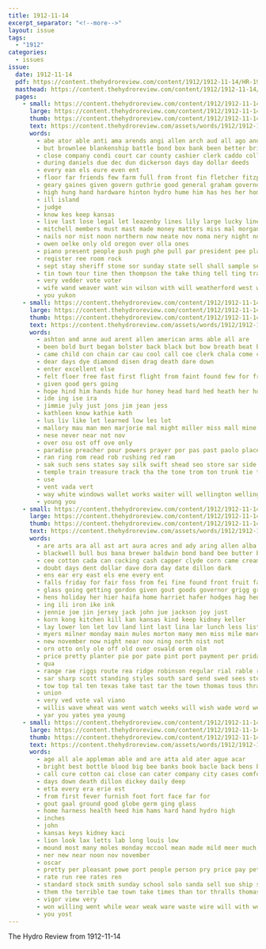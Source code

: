 ```yaml
---
title: 1912-11-14
excerpt_separator: "<!--more-->"
layout: issue
tags:
  - "1912"
categories:
  - issues
issue:
  date: 1912-11-14
  pdf: https://content.thehydroreview.com/content/1912/1912-11-14/HR-1912-11-14.pdf
  masthead: https://content.thehydroreview.com/content/1912/1912-11-14/masthead/HR-1912-11-14.jpg
  pages:
    - small: https://content.thehydroreview.com/content/1912/1912-11-14/small/HR-1912-11-14-01.jpg
      large: https://content.thehydroreview.com/content/1912/1912-11-14/large/HR-1912-11-14-01.jpg
      thumb: https://content.thehydroreview.com/content/1912/1912-11-14/thumbnails/HR-1912-11-14-01.jpg
      text: https://content.thehydroreview.com/assets/words/1912/1912-11-14/HR-1912-11-14-01.txt
      words:
        - abe ator able anti ama arends angi allen arch aud all ago and
        - but brownlee blankenship battle bond box bank been better bridgeport ber bring bas boys business bellville brown
        - close company condi court car county cashier clerk caddo collins counts carney clinton came corn carter courts can comes certain cash come christian carpenter
        - during daniels due dec dun dickerson days day dollar deeds
        - every ean els eure even ent
        - floor far friends few farm full from front fin fletcher fitzpatrick for free
        - geary gaines given govern guthrie good general graham governor
        - high hung hand hardware hinton hydro hume him has hes her homa
        - ill island
        - judge
        - know kes keep kansas
        - live last lose legal let leazenby lines lily large lucky line law lacy laws lust lewis
        - mitchell members must mast made money matters miss mal morgan may miller mccollum monsell march murray more many monday mcclure market
        - nails nor nist noon northern now neate nov noma nery night not
        - owen oelke only old oregon over olla ones
        - piano present people push pugh phe pull par president pee plan per proven pad post pitts pruett
        - register ree room rock
        - sept stay sheriff stone sor sunday state sell shall sample send standard solt starts special stock see senator shows sees
        - tin town tour tine then thompson the take thing tell ting train than
        - very vedder vote voter
        - wife wand weaver want win wilson with will weatherford west was week
        - you yukon
    - small: https://content.thehydroreview.com/content/1912/1912-11-14/small/HR-1912-11-14-02.jpg
      large: https://content.thehydroreview.com/content/1912/1912-11-14/large/HR-1912-11-14-02.jpg
      thumb: https://content.thehydroreview.com/content/1912/1912-11-14/thumbnails/HR-1912-11-14-02.jpg
      text: https://content.thehydroreview.com/assets/words/1912/1912-11-14/HR-1912-11-14-02.txt
      words:
        - ashton and anne aud arent allen american arms able all are
        - been bold burt began bolster back black but bow breath beat ber better bas bis basket brakeman brilliant big begun berth bride bands
        - came child con chain car cau cool call coe clerk chala come craw
        - dear days dye diamond disen drag death dare down
        - enter excellent else
        - felt floer free fast first flight from faint found few for francesca felton fitting full
        - given good gers going
        - hope hind him hands hide hur honey head hard hed heath her hom had henry hot hay heads
        - ide ing ise ira
        - jimmie july just jons jim jean jess
        - kathleen know kathie kath
        - lus liv like let learned low les lot
        - mallory mau man men marjorie mal might miller miss mall mine
        - nese never near not nov
        - over osu ost off ove only
        - paradise preacher pour powers prayer por pas past paolo place
        - ran ring rom read rob rushing red ram
        - sak such sens states say silk swift shead seo store sar side she sol shake seat sud strong small still siam savage shivers shall sammy shoulders scott sich
        - temple train treasure track tha the tone trom ton trunk tie tear then them thad toy thi
        - use
        - vent vada vert
        - way white windows wallet works waiter will wellington welling whitcomb wit word ware walter was wat with wide well want wife
        - young you
    - small: https://content.thehydroreview.com/content/1912/1912-11-14/small/HR-1912-11-14-03.jpg
      large: https://content.thehydroreview.com/content/1912/1912-11-14/large/HR-1912-11-14-03.jpg
      thumb: https://content.thehydroreview.com/content/1912/1912-11-14/thumbnails/HR-1912-11-14-03.jpg
      text: https://content.thehydroreview.com/assets/words/1912/1912-11-14/HR-1912-11-14-03.txt
      words:
        - are arts ara all ast art aura acres and ady aring allen alba
        - blackwell bull bus bana brewer baldwin bond band bee butter best belong ber borg blood barn but big bay business burg been bring bea bradley bill brood beste bald broom black
        - cee cotton cada can cocking cash capper clyde corn came cream cane course christmas cos city col come credit cattle car colony close certain cook chairs cross choice colt con cop
        - doubt days dent dollar dave dora day date dillon dark
        - ens ear ery east els ene every ent
        - falls friday for fair foss from fei fine found front fruit far first farm fever fred frank
        - glass going getting gordon given gout goods governor grigg grey george gag good gale geary gibbs
        - hens holiday her hier haifa home harriet hafer hodges hag henry hair harvey hand hone has habit henke house harness hinton hydro horse had held hay health hammon
        - ing ili iron ike ink
        - jennie joe jin jersey jack john jue jackson joy just
        - korn kong kitchen kill kan kansas kind keep kidney keller
        - lay lower lon let lov land lint last lina lar lunch less lister lax les lynch loss lawhead large left lot los
        - myers milner monday main mules morton many men miss mile mares miller mighty mule man market may miles most mattie milk mitchell mold made mare music morgan money mulhall
        - new november now night near nov ning north nist not
        - orn otto only ole off old over oswald orem olm
        - price pretty planter pie por pate pint port payment per priday poland present paden promise plano past pleasant pees palace
        - qua
        - range rae riggs route rea ridge robinson regular rial rable ring rob rest reside ras rosie red roan res
        - sar sharp scott standing styles south sard send swed sees store ship see sale starr stock san surgeon sup seed springs special state service say save shreck sack seems stockman school season supper saturday saar saint sho strong soon sutton sell sun sorrel states saunders stove standard sas son straub sunday she sister
        - tow top tal ten texas take tast tar the town thomas tous thralls than tint then thing
        - union
        - very ved vote val viano
        - willis wave wheat was went watch weeks will wish wade word weston well week weatherford west with worth wasp wagoner want work write why
        - yar you yates yea young
    - small: https://content.thehydroreview.com/content/1912/1912-11-14/small/HR-1912-11-14-04.jpg
      large: https://content.thehydroreview.com/content/1912/1912-11-14/large/HR-1912-11-14-04.jpg
      thumb: https://content.thehydroreview.com/content/1912/1912-11-14/thumbnails/HR-1912-11-14-04.jpg
      text: https://content.thehydroreview.com/assets/words/1912/1912-11-14/HR-1912-11-14-04.txt
      words:
        - age all ale appleman able and are atta ald ater ague acar
        - bright best bottle blood big bee banks book bacle back bens bet brother
        - call cure cotton cai close can cater company city cases comfort chill cone cause car
        - days down death dillon dickey daily deep
        - etta every era erie est
        - from first fever furnish foot fort face far for
        - gout gaal ground good globe germ ging glass
        - home harness health heed him hams hard hand hydro high
        - inches
        - john
        - kansas keys kidney kaci
        - lion look lax letts lab long louis low
        - mound most many moles monday mccool mean made mild meer much
        - ner new near noon nov november
        - oscar
        - pretty per pleasant powe port people person pry price pay pete page pair
        - rate run ree rates ren
        - standard stock smith sunday school solo sanda sell suo ship strength service strong saving style such stand south styles safe
        - them the terrible tae town take times than tor thralls thomas
        - vigor view very
        - won willing went while wear weak ware waste wire will with worlds
        - you yost
---
```


The Hydro Review from 1912-11-14

<!--more-->

